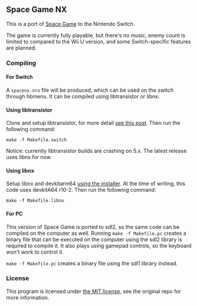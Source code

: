 ## Space Game NX
This is a port of [Space Game](https://github.com/vgmoose/space) to the Nintendo Switch.

The game is currently fully playable, but there's no music, enemy count is limited to compared to the Wii U version, and some Switch-specific features are planned.

### Compiling
#### For Switch
A `spacenx.nro` file will be produced, which can be used on the switch through hbmenu. It can be compiled using libtransistor or libnx.

#### Using libtransistor
Clone and setup libtransistor, for more detail [see this post](https://reswitchedweekly.github.io/Development-Setup/). Then run the following command:

```
make -f Makefile.switch
```

Notice: currently libtransistor builds are crashing on 5.x. The latest release uses libnx for now.

#### Using libnx
Setup libnx and devkitarm64 [using the installer](http://switchbrew.org/index.php?title=Setting_up_Development_Environment). At the time of writing, this code uses devkitA64 r10-2. Then run the following command:

```
make -f Makefile.libnx
```

#### For PC
This version of Space Game is ported to sdl2, so the same code can be compiled on the computer as well. Running `make -f Makefile.pc` creates a binary file that can be executed on the computer using the sdl2 library is required to compile it. It also plays using gamepad controls, so the keyboard won't work to control it.

`make -f Makefile.pc` creates a binary file using the sdl1 library instead.

### License
This program is licensed under [the MIT license](https://opensource.org/licenses/MIT), see the original repo for more information.

